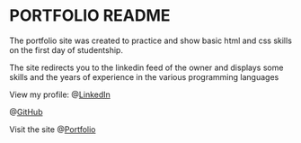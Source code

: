 
 # PORTFOLIO README


The portfolio site was created to practice and show basic html and css skills on the first day of studentship.

The site redirects you to the linkedin feed of the owner and displays some skills and the years of experience in the various programming languages


View my profile:
 @[LinkedIn](https://www.linkedin.com/in/calvin-infi-116078178/)

@[GitHub](https://github.com/Infinical)

Visit the site @[Portfolio](https://infinical.github.io/)
